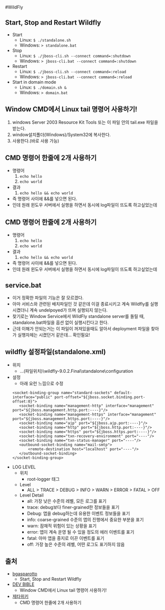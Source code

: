 #WildFly
## Start, Stop and Restart Wildfly
 - Start
 	 - Linux: `$ ./standalone.sh`
 	 - Windows: `> standalone.bat`
 - Stop
 	 - Linux: `$ ./jboss-cli.sh --connect command=:shutdown`
 	 - Windows: `> jboss-cli.bat --connect command=:shutdown`
 - Restart
 	 - Linux: `$ ./jboss-cli.sh --connect command=:reload`
 	 - Windows: `> jboss-cli.bat --connect command=:reload`
 - Start in domain mode
 	 - Linux: `$ ./domain.sh &`
 	 - Windows: `> domain.bat`

## Window CMD에서 Linux tail 명령어 사용하기!
 1. windows Server 2003 Resource Kit Tools 또는 이 파일 안의 tail.exe 파일을 받는다.
 2. window설치폴더(Windows)/System32에 복사한다.
 3. 사용한다.(바로 사용 가능)

## CMD 명령어 한줄에 2개 사용하기
 - 명령어
 	 1. `echo hello`
 	 2. `echo world`
 - 결과
 	 1. `echo hello && echo world`
 - 즉 명령어 사이에 &&를 넣으면 된다.
 - 인데 원래 윈도우 서버에서 실행을 하면서 동시에 log파일이 뜨도록 하고싶었는데

## CMD 명령어 한줄에 2개 사용하기
 - 명령어
 	 1. `echo hello`
 	 2. `echo world`
 - 결과
 	 1. `echo hello && echo world`
 - 즉 명령어 사이에 &&를 넣으면 된다.
 - 인데 원래 윈도우 서버에서 실행을 하면서 동시에 log파일이 뜨도록 하고싶었는데 


## service.bat
 - 이거 정확한 파일의 기능은 잘 모르겠다. 
 - 아마 서비스와 관련된 배치파일인 것 같은데 이걸 종료시키고 계속 Wildfly를 실행시켰더니 계속 undelpoyed가 뜨며 실행되지 않는다.
 - 찾기로는 Window Service에서 WildFly standalone server를 돌릴 때, standalone.bat파일을 옵션 없이 실행시킨다고 한다.
 - 근데 이해가 안되는거는 이 파일이 꺼져있을때도 알아서 deployment 파일을 찾아가 실행자체는 시켰던거 같은데... 확인필요!


## wildfly 설정파일(standalone.xml)
 - 위치
	 - ...(파일위치)\wildfly-9.0.2.Final\standalone\configuration
 - 설정
 	 - 아래 요런 느낌으로 수정
 	 ```
 	 <socket-binding-group name="standard-sockets" default-interface="public" port-offset="${jboss.socket.binding.port-offset:0}">
        <socket-binding name="management-http" interface="management" port="${jboss.management.http.port:----}"/>
        <socket-binding name="management-https" interface="management" port="${jboss.management.https.port:----}"/>
        <socket-binding name="ajp" port="${jboss.ajp.port:----}"/>
        <socket-binding name="http" port="${jboss.http.port:----}"/>
        <socket-binding name="https" port="${jboss.https.port:----}"/>
        <socket-binding name="txn-recovery-environment" port="----"/>
        <socket-binding name="txn-status-manager" port="----"/>
        <outbound-socket-binding name="mail-smtp">
            <remote-destination host="localhost" port="----"/>
        </outbound-socket-binding>
    </socket-binding-group>
 	 ```
 - LOG LEVEL
     - 위치
         - root-logger 태그
     - Level
         - ALL > TRACE > DEBUG > INFO > WARN > ERROR > FATAL > OFF
     - Level Detail
         - all: 가장 낮은 수준의 레벨, 모든 로그를 표기
         - trace: debug보다 finer-grained한 정보들을 표기
         - Debug: 앱을 debug하는데 유용한 이벤트 정보들을 표기
         - info: coarse-grained 수준의 앱의 진행에서 중요한 부분을 표기
         - warn: 잠재적 위험이 있는 상황을 표기
         - error: 앱이 계속 운영 될 수 있을 정도의 에러 이벤트를 표기
         - fatal: 아마 앱을 중지로 이끈 이벤트를 표기
         - off: 가장 높은 수준의 레벨, 어떤 로그도 표기하지 않음



## 출처
 - [bgasparotto](https://bgasparotto.com/start-stop-restart-wildfly/ "Start, Stop and Restart Wildfly")
 	 - Start, Stop and Restart Wildfly
 - [DEV BIBLE](http://devbible.tistory.com/375 "[Tips] 리눅스의 tail 명령어를 윈도우에서 사용하기")
 	 - Window CMD에서 Linux tail 명령어 사용하기!
 - [제타위키](https://zetawiki.com/wiki/윈도우_CMD_명령어_한줄로_합치기 "윈도우_CMD_명령어_한줄로_합치기")
 	 - CMD 명령어 한줄에 2개 사용하기